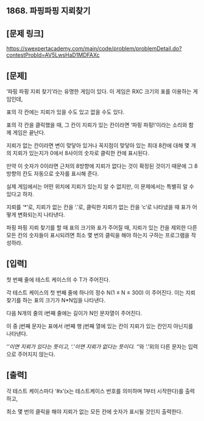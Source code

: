 ## 1868. 파핑파핑 지뢰찾기

## [문제 링크]
https://swexpertacademy.com/main/code/problem/problemDetail.do?contestProbId=AV5LwsHaD1MDFAXc

## [문제]

‘파핑 파핑 지뢰 찾기’라는 유명한 게임이 있다. 이 게임은 RXC 크기의 표를 이용하는 게임인데,

표의 각 칸에는 지뢰가 있을 수도 있고 없을 수도 있다.

표의 각 칸을 클릭했을 때, 그 칸이 지뢰가 있는 칸이라면 ‘파핑 파핑!’이라는 소리와 함께 게임은 끝난다.

지뢰가 없는 칸이라면 변이 맞닿아 있거나 꼭지점이 맞닿아 있는 최대 8칸에 대해 몇 개의 지뢰가 있는지가 0에서 8사이의 숫자로 클릭한 칸에 표시된다.

만약 이 숫자가 0이라면 근처의 8방향에 지뢰가 없다는 것이 확정된 것이기 때문에 그 8방향의 칸도 자동으로 숫자를 표시해 준다.

실제 게임에서는 어떤 위치에 지뢰가 있는지 알 수 없지만, 이 문제에서는 특별히 알 수 있다고 하자.

지뢰를 ‘*’로, 지뢰가 없는 칸을 ‘.’로, 클릭한 지뢰가 없는 칸을 ‘c’로 나타냈을 때 표가 어떻게 변화되는지 나타낸다.

파핑 파핑 지뢰 찾기를 할 때 표의 크기와 표가 주어질 때, 지뢰가 있는 칸을 제외한 다른 모든 칸의 숫자들이 표시되려면 최소 몇 번의 클릭을 해야 하는지 구하는 프로그램을 작성하라.


## [입력]

첫 번째 줄에 테스트 케이스의 수 T가 주어진다.

각 테스트 케이스의 첫 번째 줄에 하나의 정수 N(1 ≤ N ≤ 300) 이 주어진다. 이는 지뢰 찾기를 하는 표의 크기가 N*N임을 나타낸다.

다음 N개의 줄의 i번째 줄에는 길이가 N인 문자열이 주어진다.

이 중 j번째 문자는 표에서 i번째 행 j번째 열에 있는 칸이 지뢰가 있는 칸인지 아닌지를 나타낸다.

‘*’이면 지뢰가 있다는 뜻이고, ‘.’이면 지뢰가 없다는 뜻이다. ‘*’와 ‘.’외의 다른 문자는 입력으로 주어지지 않는다.


## [출력]

각 테스트 케이스마다 ‘#x’(x는 테스트케이스 번호를 의미하며 1부터 시작한다)를 출력하고,

최소 몇 번의 클릭을 해야 지뢰가 없는 모든 칸에 숫자가 표시될 것인지 출력한다.